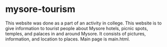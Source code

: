 # mysore-tourism
This website was done as a part of an activity in college. This website is to give information to tourist people about Mysore hotels, picnic spots, temples, and palaces in and around Mysore. It consists of pictures, information, and location to places. Main page is main.html.
